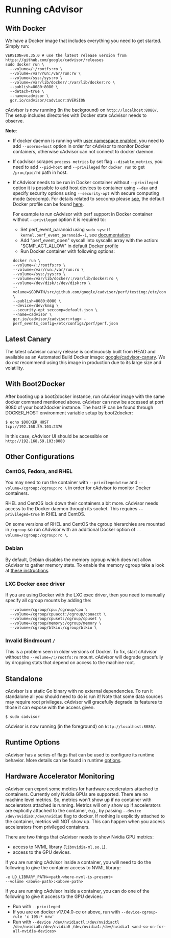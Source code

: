 # Running cAdvisor

## With Docker

We have a Docker image that includes everything you need to get started. Simply run:

```
VERSION=v0.35.0 # use the latest release version from https://github.com/google/cadvisor/releases
sudo docker run \
  --volume=/:/rootfs:ro \
  --volume=/var/run:/var/run:rw \
  --volume=/sys:/sys:ro \
  --volume=/var/lib/docker/:/var/lib/docker:ro \
  --publish=8080:8080 \
  --detach=true \
  --name=cadvisor \
  gcr.io/cadvisor/cadvisor:$VERSION
```

cAdvisor is now running (in the background) on `http://localhost:8080/`. The setup includes directories with Docker state cAdvisor needs to observe.

**Note**: 
- If docker daemon is running with [user namespace enabled](https://docs.docker.com/engine/reference/commandline/dockerd/#starting-the-daemon-with-user-namespaces-enabled),
you need to add `--userns=host` option in order for cAdvisor to monitor Docker containers,
otherwise cAdvisor can not connect to docker daemon.
- If cadvisor scrapes `process metrics` by set flag `--disable_metrics`, you need to add `--pid=host` and `--privileged` for `docker run` to get `/proc/pid/fd` path in host.
- If cAdvisor needs to be run in Docker container without `--privileged` option it is possible to add host devices to container using `--dev` and
  specify security options using `--security-opt` with secure computing mode (seccomp).
  For details related to seccomp please [see](https://docs.docker.com/engine/security/seccomp/), the default Docker profile can be found [here](https://github.com/moby/moby/blob/master/profiles/seccomp/default.json).

  For example to run cAdvisor with perf support in Docker container without `--privileged` option it is required to:
  - Set perf_event_paranoid using `sudo sysctl kernel.perf_event_paranoid=-1`, see [documentation](https://www.kernel.org/doc/Documentation/sysctl/kernel.txt)
  - Add "perf_event_open" syscall into syscalls array with the action: "SCMP_ACT_ALLOW" in [default Docker profile](https://github.com/moby/moby/blob/master/profiles/seccomp/default.json)
  - Run Docker container with following options:
  ```
  docker run \
  --volume=/:/rootfs:ro \
  --volume=/var/run:/var/run:ro \
  --volume=/sys:/sys:ro \
  --volume=/var/lib/docker/:/var/lib/docker:ro \
  --volume=/dev/disk/:/dev/disk:ro \
  --volume=$GOPATH/src/github.com/google/cadvisor/perf/testing:/etc/configs/perf \
  --publish=8080:8080 \
  --device=/dev/kmsg \
  --security-opt seccomp=default.json \
  --name=cadvisor \
  gcr.io/cadvisor/cadvisor:<tag> -perf_events_config=/etc/configs/perf/perf.json
  ```

## Latest Canary

The latest cAdvisor canary release is continuously built from HEAD and available
as an Automated Build Docker image:
[google/cadvisor-canary](https://registry.hub.docker.com/u/google/cadvisor-canary/). We do *not* recommend using this image in production due to its large size and volatility.

## With Boot2Docker

After booting up a boot2docker instance, run cAdvisor image with the same docker command mentioned above. cAdvisor can now be accessed at port 8080 of your boot2docker instance. The host IP can be found through DOCKER_HOST environment variable setup by boot2docker:

```
$ echo $DOCKER_HOST
tcp://192.168.59.103:2376
```

In this case, cAdvisor UI should be accessible on `http://192.168.59.103:8080`

## Other Configurations

### CentOS, Fedora, and RHEL

You may need to run the container with `--privileged=true` and `--volume=/cgroup:/cgroup:ro \` in order for cAdvisor to monitor Docker containers.

RHEL and CentOS lock down their containers a bit more. cAdvisor needs access to the Docker daemon through its socket. This requires `--privileged=true` in RHEL and CentOS.

On some versions of RHEL and CentOS the cgroup hierarchies are mounted in `/cgroup` so run cAdvisor with an additional Docker option of `--volume=/cgroup:/cgroup:ro \`.

### Debian

By default, Debian disables the memory cgroup which does not allow cAdvisor to gather memory stats. To enable the memory cgroup take a look at [these instructions](https://github.com/google/cadvisor/issues/432).

### LXC Docker exec driver

If you are using Docker with the LXC exec driver, then you need to manually specify all cgroup mounts by adding the:

```
  --volume=/cgroup/cpu:/cgroup/cpu \
  --volume=/cgroup/cpuacct:/cgroup/cpuacct \
  --volume=/cgroup/cpuset:/cgroup/cpuset \
  --volume=/cgroup/memory:/cgroup/memory \
  --volume=/cgroup/blkio:/cgroup/blkio \
```

### Invalid Bindmount `/`

This is a problem seen in older versions of Docker. To fix, start cAdvisor without the `--volume=/:/rootfs:ro` mount. cAdvisor will degrade gracefully by dropping stats that depend on access to the machine root.

## Standalone

cAdvisor is a static Go binary with no external dependencies. To run it standalone all you should need to do is run it! Note that some data sources may require root privileges. cAdvisor will gracefully degrade its features to those it can expose with the access given.

```
$ sudo cadvisor
```

cAdvisor is now running (in the foreground) on `http://localhost:8080/`.

## Runtime Options

cAdvisor has a series of flags that can be used to configure its runtime behavior. More details can be found in runtime [options](runtime_options.md).

## Hardware Accelerator Monitoring

cAdvisor can export some metrics for hardware accelerators attached to containers.
Currently only Nvidia GPUs are supported. There are no machine level metrics.
So, metrics won't show up if no container with accelerators attached is running.
Metrics will only show up if accelerators are explicitly attached to the container, e.g., by passing `--device /dev/nvidia0:/dev/nvidia0` flag to docker.
If nothing is explicitly attached to the container, metrics will NOT show up. This can happen when you access accelerators from privileged containers.

There are two things that cAdvisor needs to show Nvidia GPU metrics:
- access to NVML library (`libnvidia-ml.so.1`).
- access to the GPU devices.

If you are running cAdvisor inside a container, you will need to do the following to give the container access to NVML library:
```
-e LD_LIBRARY_PATH=<path-where-nvml-is-present>
--volume <above-path>:<above-path>
```

If you are running cAdvisor inside a container, you can do one of the following to give it access to the GPU devices:
- Run with `--privileged`
- If you are on docker v17.04.0-ce or above, run with `--device-cgroup-rule 'c 195:* mrw'`
- Run with `--device /dev/nvidiactl:/dev/nvidiactl /dev/nvidia0:/dev/nvidia0 /dev/nvidia1:/dev/nvidia1 <and-so-on-for-all-nvidia-devices>`
